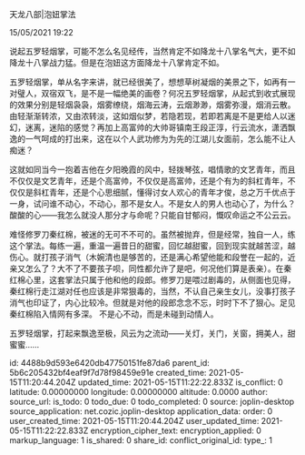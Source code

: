 天龙八部|泡妞掌法

15/05/2021 19:22

说起五罗轻烟掌，可能不怎么名见经传，当然肯定不如降龙十八掌名气大，更不如降龙十八掌战力猛。但是在泡妞这方面降龙十八掌肯定不如。

五罗轻烟掌，单从名字来讲，就已经很美了，想想草树凝烟的美景之下，如再有一对璧人，双宿双飞，是不是一幅绝美的画卷？何况五罗轻烟掌，从起式到收式展现的效果分别是轻烟袅袅，烟雾缭绕，烟海云涛，云烟渺渺，烟雾弥漫，烟消云散。由轻渐渐转浓，又由浓转淡，这如烟似梦，若隐若现，若即若离是不是更给人以迷幻，迷离，迷陷的感觉？再加上高富帅的大帅哥镇南王段正淳，行云流水，潇洒飘逸的一气呵成的打出来，这在以个人武功修为为先的江湖儿女面前，怎么能不让人痴迷？

这就如同当今一抱着吉他在夕阳晚霞的风中，轻拨琴弦，唱情歌的文艺青年，而且不仅仅是文艺青年，还是个高富帅，不仅仅是高富帅，还是个有为的斜杠青年，不仅仅是斜杠青年，还是个心思细腻，懂得讨女人欢心的青年才俊，总之万千优点于一身，试问谁不动心，不动心，那不是女人。不是女人的男人也动心了，为什么？酸酸的心——我怎么就没人那分才与命呢？只能自甘郁闷，慨叹命运之不公云云。

难怪修罗刀秦红棉，被迷的无可不不可的。虽然被抛弃，但是经常，独自一人，练这个掌法。每练一遍，重温一遍昔日的甜蜜，回忆越甜蜜，回到现实就越苦涩，越伤心。就打孩子消气（木婉清也是够苦的，还是满心希望他能和段誉在一起的，近亲又怎么了？大不了不要孩子呗，同性都允许了是吧，何况他们算是表亲）。在秦红棉心里，这套掌法只属于他和他的段郎。修罗刀是喂过剧毒的，从侧面也见得，秦红棉行走江湖对任也应该是非常狠毒的，当然，不认自己亲生女儿，没事打孩子消气也印证了，内心比较冷。但就是对他的段郎念念不忘，时时下不了狠心。足见秦红棉陷入情网有多深。 不是心不动，而是未碰到动情人。

五罗轻烟掌，打起来飘逸至极，风云为之流动——关灯，关门，关窗，拥美人，甜蜜蜜……





id: 4488b9d593e6420db47750151fe87da6
parent_id: 5b6c205432bf4eaf9f7d78f98459e91e
created_time: 2021-05-15T11:20:44.204Z
updated_time: 2021-05-15T11:22:22.833Z
is_conflict: 0
latitude: 0.00000000
longitude: 0.00000000
altitude: 0.0000
author: 
source_url: 
is_todo: 0
todo_due: 0
todo_completed: 0
source: joplin-desktop
source_application: net.cozic.joplin-desktop
application_data: 
order: 0
user_created_time: 2021-05-15T11:20:44.204Z
user_updated_time: 2021-05-15T11:22:22.833Z
encryption_cipher_text: 
encryption_applied: 0
markup_language: 1
is_shared: 0
share_id: 
conflict_original_id: 
type_: 1